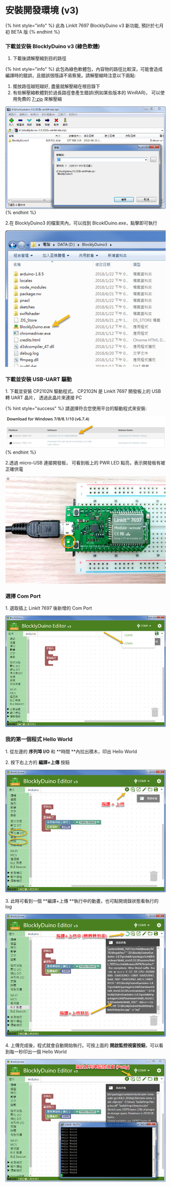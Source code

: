 # 安裝開發環境 (v3)

{% hint style="info" %}
此為 LinkIt 7697 BlocklyDuino v3 新功能, 預計於七月初 BETA 版
{% endhint %}

### 下載並安裝 BlocklyDuino v3 (綠色軟體) <a href="id-an-zhuang-kai-fa-huan-jing-v3-xia-zai-bing-an-zhuang-blocklyduinov3-lv-se-ruan-ti" id="id-an-zhuang-kai-fa-huan-jing-v3-xia-zai-bing-an-zhuang-blocklyduinov3-lv-se-ruan-ti"></a>

1. 下載後請解壓縮到目的路徑

{% hint style="info" %}
此包為綠色軟體包，內容物的路徑比較深，可能會造成編譯時的錯誤，且錯誤很隱諱不易察覺。請解壓縮時注意以下兩點:

1. 擺放路徑越短越好, 盡量就解壓縮在根目錄下
2. 有些解壓縮軟體對於過長路徑會產生錯誤(例如某些版本的 WinRAR)， 可以使用免費的 [7-zip](https://www.7-zip.org) 來解壓縮

![](../.gitbook/assets/image-30.jpeg)
{% endhint %}

2.在 BlocklyDuino3 的檔案夾內，可以找到 BlcoklDuino.exe，點擊即可執行

![](../.gitbook/assets/image-31.jpeg)

### 下載並安裝 USB-UART 驅動 <a href="id-an-zhuang-kai-fa-huan-jing-v3-xia-zai-bing-an-zhuang-usbuart-qu-dong" id="id-an-zhuang-kai-fa-huan-jing-v3-xia-zai-bing-an-zhuang-usbuart-qu-dong"></a>

 1\. 下載並安裝 CP2102N 驅動程式。 CP2102N 是 LinkIt 7697 開發板上的 USB 轉 UART 晶片， 透過此晶片來連接 PC[  ](http://www.silabs.com/products/development-tools/software/usb-to-uart-bridge-vcp-drivers)

{% hint style="success" %}
請選擇符合您使用平台的驅動程式來安裝:

![](../.gitbook/assets/image-32.png)
{% endhint %}

2.透過 micro-USB 連接開發板， 可看到板上的 PWR LED 點亮，表示開發板有被正確供電

![](../.gitbook/assets/image-33.png)

### 選擇 Com Port <a href="id-an-zhuang-kai-fa-huan-jing-v3-xuan-ze-comport" id="id-an-zhuang-kai-fa-huan-jing-v3-xuan-ze-comport"></a>

1\. 選取插上 LinkIt 7697 後新增的 Com Port

![](../.gitbook/assets/image-34.jpeg)

### 我的第一個程式 Hello World <a href="id-an-zhuang-kai-fa-huan-jing-v3-wo-de-di-yi-ge-cheng-shi-helloworld" id="id-an-zhuang-kai-fa-huan-jing-v3-wo-de-di-yi-ge-cheng-shi-helloworld"></a>

1\. 從左邊的 **序列埠 I/O** 和 **時間 **內拉出積木，印出 Hello World

2\. 按下右上方的 **編譯+上傳** 按鈕

![](../.gitbook/assets/image-35.jpeg)

3\. 此時可看到一個 **編譯+上傳 **執行中的動畫，也可點開燒錄狀態看執行的 log

![](../.gitbook/assets/image-36.jpeg)

4\. 上傳完成後，程式就會自動開始執行。可按上面的 **開啟監控視窗按鈕**，可以看到每一秒印出一個 Hello World

![](../.gitbook/assets/image-37.jpeg)


